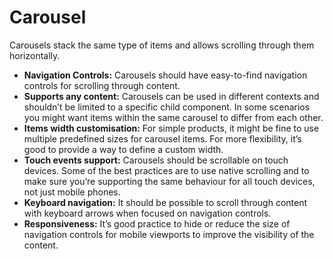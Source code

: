 # Carousel

Carousels stack the same type of items and allows scrolling through them horizontally.

- **Navigation Controls:** Carousels should have easy-to-find navigation controls for scrolling through content.
- **Supports any content:** Carousels can be used in different contexts and shouldn’t be limited to a specific child component. In some scenarios you might want items within the same carousel to differ from each other.
- **Items width customisation:** For simple products, it might be fine to use multiple predefined sizes for carousel items. For more flexibility, it’s good to provide a way to define a custom width.
- **Touch events support:** Carousels should be scrollable on touch devices. Some of the best practices are to use native scrolling and to make sure you’re supporting the same behaviour for all touch devices, not just mobile phones.
- **Keyboard navigation:** It should be possible to scroll through content with keyboard arrows when focused on navigation controls.
- **Responsiveness:** It’s good practice to hide or reduce the size of navigation controls for mobile viewports to improve the visibility of the content.
